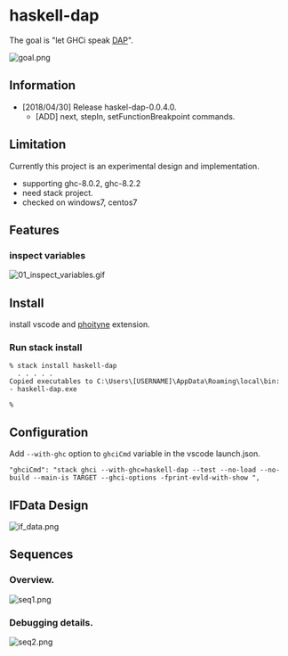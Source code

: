 
# haskell-dap

The goal is "let GHCi speak [DAP](https://code.visualstudio.com/docs/extensions/example-debuggers)".

![goal.png](https://raw.githubusercontent.com/phoityne/haskell-dap/master/docs/goal.png)  

## Information

* [2018/04/30] Release haskel-dap-0.0.4.0.  
  * [ADD] next, stepIn, setFunctionBreakpoint commands.


## Limitation
Currently this project is an experimental design and implementation.

* supporting ghc-8.0.2, ghc-8.2.2
* need stack project.
* checked on windows7, centos7

## Features

### inspect variables

![01_inspect_variables.gif](https://raw.githubusercontent.com/phoityne/haskell-dap/master/docs/01_inspect_variables.gif)  

## Install

install vscode and [phoityne](https://marketplace.visualstudio.com/items?itemName=phoityne.phoityne-vscode) extension.

### Run stack install

    % stack install haskell-dap
      . . . . .
    Copied executables to C:\Users\[USERNAME]\AppData\Roaming\local\bin:
    - haskell-dap.exe

    %

## Configuration

Add `--with-ghc` option to `ghciCmd` variable in the vscode launch.json.  


    "ghciCmd": "stack ghci --with-ghc=haskell-dap --test --no-load --no-build --main-is TARGET --ghci-options -fprint-evld-with-show ",



## IFData Design

![if_data.png](https://raw.githubusercontent.com/phoityne/haskell-dap/master/docs/if_data.png)  


## Sequences

### Overview.
![seq1.png](https://raw.githubusercontent.com/phoityne/haskell-dap/master/docs/seq1.png) 

### Debugging details.
![seq2.png](https://raw.githubusercontent.com/phoityne/haskell-dap/master/docs/seq2.png) 
